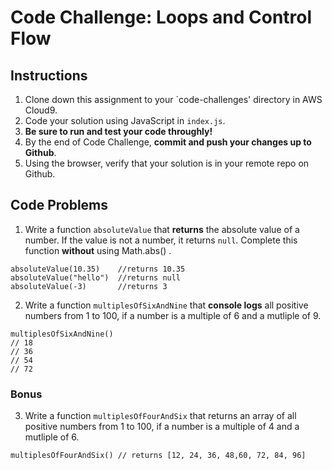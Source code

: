 # Code Challenge: Loops and Control Flow

## Instructions

1. Clone down this assignment to your `code-challenges' directory in AWS Cloud9.  
2. Code your solution using JavaScript in `index.js`. 
3. **Be sure to run and test your code throughly!**
4. By the end of Code Challenge, **commit and push your changes up to Github**.
5. Using the browser, verify that your solution is in your remote repo on Github.

## Code Problems

1. Write a function `absoluteValue` that **returns** the absolute value of a number. If the value is not a number, it returns `null`. Complete this function **without** using Math.abs() .
```
absoluteValue(10.35)    //returns 10.35
absoluteValue("hello")  //returns null
absoluteValue(-3)       //returns 3
```

2. Write a function `multiplesOfSixAndNine` that **console logs** all positive numbers from 1 to 100, if a number is a multiple of 6 and a mutliple of 9.
```
multiplesOfSixAndNine() 
// 18
// 36
// 54
// 72
```

### Bonus 
3. Write a function `multiplesOfFourAndSix` that returns an array of all positive numbers from 1 to 100, if a number is a multiple of 4 and a mutliple of 6. 
```
multiplesOfFourAndSix() // returns [12, 24, 36, 48,60, 72, 84, 96]
```
